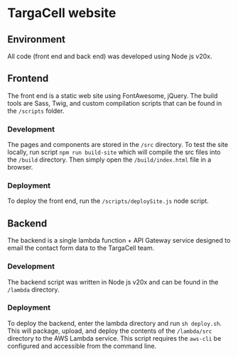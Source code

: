 # TargaCell website

## Environment
All code (front end and back end) was developed using Node js v20x.

## Frontend
The front end is a static web site using FontAwesome, jQuery.
The build tools are Sass, Twig, and custom compilation scripts that can be found in the `/scripts` folder.

### Development
The pages and components are stored in the `/src` directory. To test the site locally, run script `npm run build-site`
which will compile the src files into the `/build` directory. Then simply open the `/build/index.html` file in a browser.

### Deployment
To deploy the front end, run the `/scripts/deploySite.js` node script.

## Backend
The backend is a single lambda function + API Gateway service designed to email the contact form data to the TargaCell team.

### Development
The backend script was written in Node js v20x and can be found in the `/lambda` directory.

### Deployment
To deploy the backend, enter the lambda directory and run `sh deploy.sh`. 
This will package, upload, and deploy the contents of the `/lambda/src` directory to the AWS Lambda service.
This script requires the `aws-cli` be configured and accessible from the command line.
